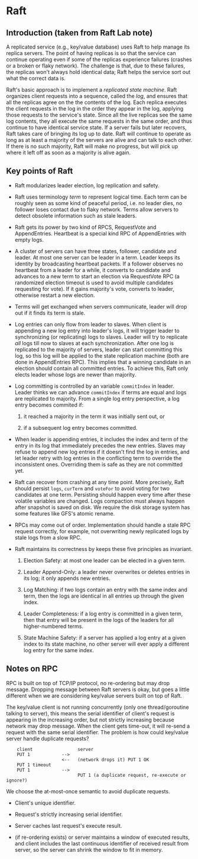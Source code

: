# Raft

## Introduction (taken from Raft Lab note)

A replicated service (e.g., key/value database) uses Raft to help manage its replica servers. The point of having replicas is so that the service can continue operating even if some of the replicas experience failures (crashes or a broken or flaky network). The challenge is that, due to these failures, the replicas won't always hold identical data; Raft helps the service sort out what the correct data is.

Raft's basic approach is to implement a *replicated state machine*. Raft organizes client requests into a sequence, called the *log*, and ensures that all the replicas agree on the the contents of the log. Each replica executes the client requests in the log in the order they appear in the log, applying those requests to the service's state. Since all the live replicas see the same log contents, they all execute the same requests in the same order, and thus continue to have identical service state. If a server fails but later recovers, Raft takes care of bringing its log up to date. Raft will continue to operate as long as at least a majority of the servers are alive and can talk to each other. If there is no such majority, Raft will make no progress, but will pick up where it left off as soon as a majority is alive again. 

## Key points of Raft

* Raft modularizes leader election, log replication and safety.

* Raft uses terminology *term* to represent logical time. Each term can be roughly seen as some kind of peaceful period, i.e. no leader dies, no follower loses contact due to flaky network. Terms allow servers to detect obsolete information such as stale leaders. 

* Raft gets its power by two kind of RPCS, RequestVote and AppendEntries. Heartbeat is a special kind RPC of AppendEntries with empty logs.

* A cluster of servers can have three states, follower, candidate and leader. At most one server can be leader in a term. Leader keeps its identity by broadcasting heartbeat packets. If a follower observes no heartbeat from a leader for a while, it converts to candidate and advances to a new term to start an election via RequestVote RPC (a randomized election timeout is used to avoid multiple candidates requesting for vote). If it gains majority's vote, converts to leader, otherwise restart a new election.

* Terms will get exchanged when servers communicate, leader will drop out if it finds its term is stale.

* Log entries can only flow from leader to slaves. When client is appending a new log entry into leader's logs, it will trigger leader to synchronizing (or replicating) logs to slaves. Leader will try to replicate *all* logs till now to slaves at each synchronization. After one log is replicated to the majority of servers, leader can start committing this log, so this log will be applied to the state replication machine (both are done in AppendEntries RPC). This implies that a winning candidate in an election should contain all committed entries. To achieve this, Raft only elects leader whose logs are newer than majority.

* Log committing is controlled by an variable `commitIndex` in leader. Leader thinks we can advance `commitIndex` if terms are equal and logs are replicated to majority. From a single log entry perspective, a log entry becomes commited if:

  1) it reached a majority in the term it was initially sent out, or

  2) if a subsequent log entry becomes committed.

* When leader is appending entries, it includes the index and term of the entry in its log that immediately precedes the new entries. Slaves may refuse to append new log entries if it doesn't find the log in entries, and let leader retry with log entries in the conflicting term to override the inconsistent ones. Overriding them is safe as they are not committed yet.

* Raft can recover from crashing at any time point. More precisely, Raft should persist `logs`, `curTerm` and `voteFor` to avoid voting for two candidates at one term. Persisting should happen every time after these volatile variables are changed. Logs compaction must always happen after snapshot is saved on disk. We require the disk storage system has some features like GFS's atomic rename.

* RPCs may come out of order. Implementation should handle a stale RPC request correctly, for example, not overwriting newly replicated logs by stale logs from a slow RPC.

* Raft maintains its correctness by keeps these five principles as invariant.

  1) Election Safety: at most one leader can be elected in a given term.

  2) Leader Append-Only: a leader never overwrites or deletes entries in its log; it only appends new entries.

  3) Log Matching: if two logs contain an entry with the same index and term, then the logs are identical in all entries up through the given index.

  4) Leader Completeness: if a log entry is committed in a given term, then that entry will be present in the logs of the leaders for all higher-numbered terms.

  5) State Machine Safety: if a server has applied a log entry at a given index to its state machine, no other server will ever apply a different log entry for the same index.

## Notes on RPC

RPC is built on top of TCP/IP protocol, no re-ordering but may drop message. Dropping message between Raft servers is okay, but goes a little different when we are considering key/value servers built on top of Raft.

The key/value client is not running concurrently (only one thread/goroutine talking to server), this means the serial identifier of client's request is appearing in the increasing order, but not strictly increasing because network may drop message. When the client gets time-out, it will re-send a request with the same serial identifier. The problem is how could key/value server handle duplicate requests?

        client                 server
        PUT 1            -->
                         <--   (network drops it) PUT 1 OK
        PUT 1 timeout
        PUT 1            -->
                               PUT 1 (a duplicate request, re-execute or ignore?)

We choose the at-most-once semantic to avoid duplicate requests.

* Client's unique identifier.

* Request's strictly increasing serial identifier.

* Server caches last request's execute result.

* (if re-ordering exists) or server maintains a window of executed results, and client includes the last continuous identifier of received result from server, so the server can shrink the window to fit in memory.
